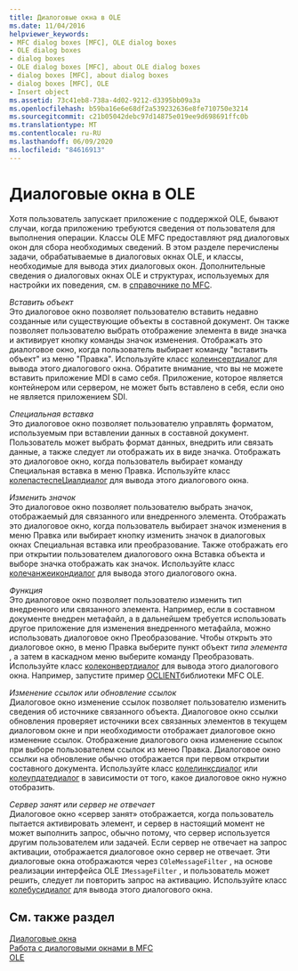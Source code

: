 ```yaml
---
title: Диалоговые окна в OLE
ms.date: 11/04/2016
helpviewer_keywords:
- MFC dialog boxes [MFC], OLE dialog boxes
- OLE dialog boxes
- dialog boxes
- OLE dialog boxes [MFC], about OLE dialog boxes
- dialog boxes [MFC], about dialog boxes
- dialog boxes [MFC], OLE
- Insert object
ms.assetid: 73c41eb8-738a-4d02-9212-d3395bb09a3a
ms.openlocfilehash: b59ba16e6e68df2a539232636e8fe710750e3214
ms.sourcegitcommit: c21b05042debc97d14875e019ee9d698691ffc0b
ms.translationtype: MT
ms.contentlocale: ru-RU
ms.lasthandoff: 06/09/2020
ms.locfileid: "84616913"
---
```

# <a name="dialog-boxes-in-ole"></a>Диалоговые окна в OLE

Хотя пользователь запускает приложение с поддержкой OLE, бывают случаи, когда приложению требуются сведения от пользователя для выполнения операции. Классы OLE MFC предоставляют ряд диалоговых окон для сбора необходимых сведений. В этом разделе перечислены задачи, обрабатываемые в диалоговых окнах OLE, и классы, необходимые для вывода этих диалоговых окон. Дополнительные сведения о диалоговых окнах OLE и структурах, используемых для настройки их поведения, см. в [справочнике по MFC](mfc-desktop-applications.md).

*Вставить объект*<br/>
Это диалоговое окно позволяет пользователю вставить недавно созданные или существующие объекты в составной документ. Он также позволяет пользователю выбрать отображение элемента в виде значка и активирует кнопку команды значок изменения. Отображать это диалоговое окно, когда пользователь выбирает команду "вставить объект" из меню "Правка". Используйте класс [колеинсертдиалог](reference/coleinsertdialog-class.md) для вывода этого диалогового окна. Обратите внимание, что вы не можете вставить приложение MDI в само себя. Приложение, которое является контейнером или сервером, не может быть вставлено в себя, если оно не является приложением SDI.

*Специальная вставка*<br/>
Это диалоговое окно позволяет пользователю управлять форматом, используемым при вставлении данных в составной документ. Пользователь может выбрать формат данных, внедрить или связать данные, а также следует ли отображать их в виде значка. Отображать это диалоговое окно, когда пользователь выбирает команду Специальная вставка в меню Правка. Используйте класс [колепастеспеЦиалдиалог](reference/colepastespecialdialog-class.md) для вывода этого диалогового окна.

*Изменить значок*<br/>
Это диалоговое окно позволяет пользователю выбрать значок, отображаемый для связанного или внедренного элемента. Отображать это диалоговое окно, когда пользователь выбирает значок изменения в меню Правка или выбирает кнопку изменить значок в диалоговых окнах Специальная вставка или преобразование. Также отображать его при открытии пользователем диалогового окна Вставка объекта и выборе значка отображать как значок. Используйте класс [колечанжеикондиалог](reference/colechangeicondialog-class.md) для вывода этого диалогового окна.

*Функция*<br/>
Это диалоговое окно позволяет пользователю изменить тип внедренного или связанного элемента. Например, если в составном документе внедрен метафайл, а в дальнейшем требуется использовать другое приложение для изменения внедренного метафайла, можно использовать диалоговое окно Преобразование. Чтобы открыть это диалоговое окно, в меню Правка выберите пункт объект *типа элемента* , а затем в каскадном меню выберите команду Преобразовать. Используйте класс [колеконвертдиалог](reference/coleconvertdialog-class.md) для вывода этого диалогового окна. Например, запустите пример [OCLIENT](../overview/visual-cpp-samples.md)библиотеки MFC OLE.

*Изменение ссылок или обновление ссылок*<br/>
Диалоговое окно изменение ссылок позволяет пользователю изменить сведения об источнике связанного объекта. Диалоговое окно ссылки обновления проверяет источники всех связанных элементов в текущем диалоговом окне и при необходимости отображает диалоговое окно изменение ссылок. Отображение диалогового окна изменение ссылок при выборе пользователем ссылок из меню Правка. Диалоговое окно ссылки на обновление обычно отображается при первом открытии составного документа. Используйте класс [колелинксдиалог](reference/colelinksdialog-class.md) или [колеупдатедиалог](reference/coleupdatedialog-class.md) в зависимости от того, какое диалоговое окно нужно отобразить.

*Сервер занят или сервер не отвечает*<br/>
Диалоговое окно «сервер занят» отображается, когда пользователь пытается активировать элемент, и сервер в настоящий момент не может выполнить запрос, обычно потому, что сервер используется другим пользователем или задачей. Если сервер не отвечает на запрос активации, отображается диалоговое окно сервер не отвечает. Эти диалоговые окна отображаются через `COleMessageFilter` , на основе реализации интерфейса OLE `IMessageFilter` , и пользователь может решить, следует ли повторить запрос на активацию. Используйте класс [колебусидиалог](reference/colebusydialog-class.md) для вывода этого диалогового окна.

## <a name="see-also"></a>См. также раздел

[Диалоговые окна](dialog-boxes.md)<br/>
[Работа с диалоговыми окнами в MFC](life-cycle-of-a-dialog-box.md)<br/>
[OLE](ole-in-mfc.md)
